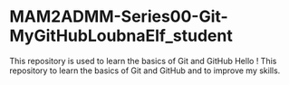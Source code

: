 # MAM2ADMM-Series00-Git-MyGitHubLoubnaElf_student
This repository is used to learn the basics of Git and GitHub
Hello ! This repository to learn the basics of Git and GitHub and to improve my skills. 
